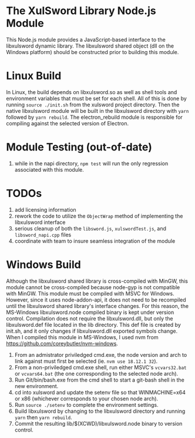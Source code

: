 # The XulSword Library Node.js Module

This Node.js module provides a JavaScript-based interface to the libxulsword dynamic library. The libxulsword shared object (dll on the Windows platform) should be constructed prior to building this module.

# Linux Build
In Linux, the build depends on libxulsword.so as well as shell tools and environment variables that must be set for each shell. All of this is done by running `source ./init.sh` from the xulsword project directory. Then the native libxulsword module will be built in the libxulsword directory with `yarn` followed by `yarn rebuild`. The electron_rebuild module is responsible for compiling against the selected version of Electron.

# Module Testing (out-of-date)
1. while in the napi directory, `npm test` will run the only regression associated with this module.

# TODOs
1. add licensing information
2. rework the code to utilize the `ObjectWrap` method of implementing the libxulsword interface
3. serious cleanup of both the `libsword.js`, `xulswordTest.js`, and `libsword_napi.cpp` files
4. coordinate with team to insure seamless integration of the module

# Windows Build
Although the libxulsword shared library is cross-compiled with MinGW, this module cannot be cross-compiled because node-gyp is not compatible with MinGW. This module must be compiled with MSVC for Windows. However, since it uses node-addon-api, it does not need to be recompiled until the libxulsword shared library's interface changes. For this reason, the MS-Windows libxulsword.node compiled binary is kept under version control. Compilation does not require the libxulsword.dll, but only the libxulsword.def file located in the lib directory. This def file is created by init.sh, and it only changes if libxulsword.dll exported symbols change. When I compiled this module in MS-Windows, I used nvm from https://github.com/coreybutler/nvm-windows.
1. From an admistrator priviledged cmd.exe, the node version and arch to link against must first be selected (ie. `nvm use 18.12.1 32`).
2. From a non-priviledged cmd.exe shell, run either MSVC's `vcvars32.bat` or `vcvars64.bat` (the one corresponding to the selected node arch).
3. Run Git/bin/bash.exe from the cmd shell to start a git-bash shell in the new environment.
4. cd into xulsword and update the setenv file so that WINMACHINE=x64 or x86 (whichever corresponds to your chosen node arch).
5. Run `source ./setenv` to complete the environment settings.
6. Build libxulsword by changing to the libxulsword directory and running `yarn` then `yarn rebuild`.
7. Commit the resulting lib/$(XCWD)/libxulsword.node binary to version control.
